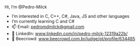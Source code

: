  Hi, I’m @Pedro-Milck
 - I’m interested in C, C++, C#, Java, JS and other languages
 - I’m currently learning C and C#
 - 📫 Email: pedromdmilck@gmail.com
 - 💼 LinkedIn: www.linkedin.com/in/pedro-milck-12319a22b/
 - 🐝 Beecrowd: www.beecrowd.com.br/judge/pt/profile/634485
 
<!---
Pedro-Milck/Pedro-Milck is a ✨ special ✨ repository because its `README.md` (this file) appears on your GitHub profile.
You can click the Preview link to take a look at your changes.
--->

